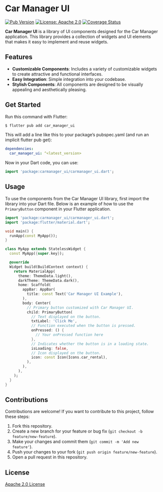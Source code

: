 # Car Manager UI

[![Pub Version](https://img.shields.io/pub/v/carmanager_ui.svg)](https://pub.dev/packages/carmanager_ui)
[![License: Apache 2.0](https://img.shields.io/badge/license-Apache%202.0-blue.svg)](https://opensource.org/licenses/Apache-2.0)
[![Coverage Status](https://coveralls.io/repos/github/dan-chez/car_manager_ui/badge.svg?branch=develop)](https://coveralls.io/github/dan-chez/car_manager_ui?branch=main)

**Car Manager UI** is a library of UI components designed for the Car Manager application. This library provides a collection of widgets and UI elements that makes it easy to implement and reuse widgets.

## Features

- **Customizable Components**: Includes a variety of customizable widgets to create attractive and functional interfaces.
- **Easy Integration**: Simple integration into your codebase.
- **Stylish Components**: All components are designed to be visually appealing and aesthetically pleasing.

## Get Started

Run this command with Flutter:

```bash
$ flutter pub add car_manager_ui
```

This will add a line like this to your package’s pubspec.yaml (and run an implicit flutter pub get):

```yaml
dependencies:
  car_manager_ui: ^<latest_version>
```

Now in your Dart code, you can use:

```dart
import 'package:carmanager_ui/carmanager_ui.dart';
```

## Usage

To use the components from the Car Manager UI library, first import the library into your Dart file. Below is an example of how to use the `PrimaryButton` component in your Flutter application.

```dart
import 'package:carmanager_ui/carmanager_ui.dart';
import 'package:flutter/material.dart';

void main() {
  runApp(const MyApp());
}

class MyApp extends StatelessWidget {
  const MyApp({super.key});

  @override
  Widget build(BuildContext context) {
    return MaterialApp(
      theme: ThemeData.light(),
      darkTheme: ThemeData.dark(),
      home: Scaffold(
        appBar: AppBar(
          title: const Text('Car Manager UI Example'),
        ),
        body: Center(
          // Primary button customized with Car Manager UI.
          child: PrimaryButton(
            // Text displayed on the button.
            txtLabel: 'Click Me',
            // Function executed when the button is pressed.
            onPressed: () {
              // Your onPressed function here
            },
            // Indicates whether the button is in a loading state.
            isLoading: false,
            // Icon displayed on the button.
            icon: const Icon(Icons.car_rental),
          ),
        ),
      ),
    );
  }
}
```

## Contributions

Contributions are welcome! If you want to contribute to this project, follow these steps:

1. Fork this repository.
2. Create a new branch for your feature or bug fix (`git checkout -b feature/new-feature`).
3. Make your changes and commit them (`git commit -m 'Add new feature'`).
4. Push your changes to your fork (`git push origin feature/new-feature`).
5. Open a pull request in this repository.

## License

[Apache 2.0 License](https://www.apache.org/licenses/LICENSE-2.0)
